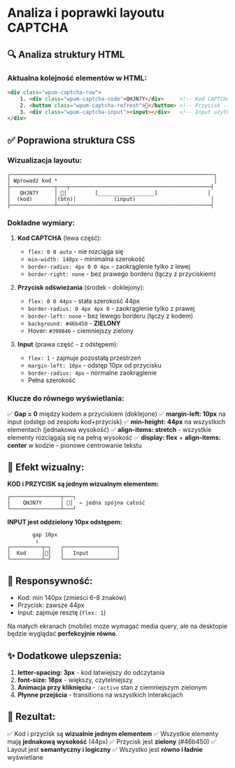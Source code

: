 # Analiza i poprawki layoutu CAPTCHA

## 🔍 Analiza struktury HTML

### Aktualna kolejność elementów w HTML:
```html
<div class="wpum-captcha-row">
    1. <div class="wpum-captcha-code">QHJN7Y</div>     <!-- Kod CAPTCHA -->
    2. <button class="wpum-captcha-refresh">🔄</button> <!-- Przycisk -->
    3. <div class="wpum-captcha-input"><input></div>   <!-- Input użytkownika -->
</div>
```

## ✅ Poprawiona struktura CSS

### Wizualizacja layoutu:

```
┌─────────────────────────────────────────────────────────────────┐
│ Wprowadź kod *                                                  │
├──────────────┬───┬─────────────────────────────────────────────┤
│   QHJN7Y     │ 🔄│         [__________________]                │
│  (kod)       │(btn)│            (input)                        │
├──────────────┴───┴─────────────────────────────────────────────┤
```

### Dokładne wymiary:

1. **Kod CAPTCHA** (lewa część):
   - `flex: 0 0 auto` - nie rozciąga się
   - `min-width: 140px` - minimalna szerokość
   - `border-radius: 4px 0 0 4px` - zaokrąglenie tylko z lewej
   - `border-right: none` - bez prawego borderu (łączy z przyciskiem)

2. **Przycisk odświeżania** (środek - doklejony):
   - `flex: 0 0 44px` - stała szerokość 44px
   - `border-radius: 0 4px 4px 0` - zaokrąglenie tylko z prawej
   - `border-left: none` - bez lewego borderu (łączy z kodem)
   - `background: #46b450` - **ZIELONY**
   - Hover: `#399846` - ciemniejszy zielony

3. **Input** (prawa część - z odstępem):
   - `flex: 1` - zajmuje pozostałą przestrzeń
   - `margin-left: 10px` - odstęp 10px od przycisku
   - `border-radius: 4px` - normalne zaokrąglenie
   - Pełna szerokość

### Klucze do równego wyświetlania:

✅ **Gap = 0** między kodem a przyciskiem (doklejone)
✅ **margin-left: 10px** na input (odstęp od zespołu kod+przycisk)
✅ **min-height: 44px** na wszystkich elementach (jednakowa wysokość)
✅ **align-items: stretch** - wszystkie elementy rozciągają się na pełną wysokość
✅ **display: flex** + **align-items: center** w kodzie - pionowe centrowanie tekstu

## 🎨 Efekt wizualny:

**KOD i PRZYCISK są jednym wizualnym elementem:**
```
┌────────────────┬───┐
│    QHJN7Y      │ 🔄│  ← jedna spójna całość
└────────────────┴───┘
```

**INPUT jest oddzielony 10px odstępem:**
```
        gap 10px
         ↓
┌──────────┬─┐   ┌─────────────────┐
│  Kod     │🔄│   │   Input         │
└──────────┴─┘   └─────────────────┘
```

## 📐 Responsywność:

- Kod: min 140px (zmieści 6-8 znaków)
- Przycisk: zawsze 44px
- Input: zajmuje resztę (`flex: 1`)

Na małych ekranach (mobile) może wymagać media query, ale na desktopie będzie wyglądać **perfekcyjnie równo**.

## ✨ Dodatkowe ulepszenia:

1. **letter-spacing: 3px** - kod łatwiejszy do odczytania
2. **font-size: 18px** - większy, czytelniejszy
3. **Animacja przy kliknięciu** - `:active` stan z ciemniejszym zielonym
4. **Płynne przejścia** - transitions na wszystkich interakcjach

## 🎯 Rezultat:

✅ Kod i przycisk są **wizualnie jednym elementem**
✅ Wszystkie elementy mają **jednakową wysokość** (44px)
✅ Przycisk jest **zielony** (#46b450)
✅ Layout jest **semantyczny i logiczny**
✅ Wszystko jest **równo i ładnie** wyświetlane
